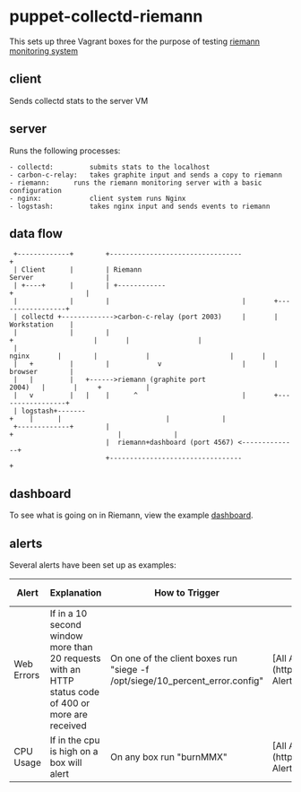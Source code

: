 puppet-collectd-riemann
=======================

This sets up three Vagrant boxes for the purpose of testing [riemann monitoring system](http://riemann.io)

client
------

Sends collectd stats to the server VM


server
------

Runs the following processes:

	- collectd: 		submits stats to the localhost
	- carbon-c-relay:	takes graphite input and sends a copy to riemann
	- riemann:		runs the riemann monitoring server with a basic configuration
	- nginx:	        client system runs Nginx	
	- logstash:	        takes nginx input and sends events to riemann	

data flow
---------
```
 +-------------+        +---------------------------------+                            
 | Client      |        | Riemann Server                  |                            
 | +----+      |        | +------------+                  |                            
 |             |        |                                 |       +-----------------+  
 | collectd +------------->carbon-c-relay (port 2003)     |       |  Workstation    |  
 |             |        |            +                    |       |                 |  
 | nginx       |        |            |                    |       |                 |  
 |   +         |        |            v                    |       |  browser        |  
 |   |         |   +------>riemann (graphite port 2004)   |       |     +           |  
 |   v         |   |    |      ^                          |       +-----------------+  
 | logstash+-------+    |      |                          |             |              
 +-------------+        |      +                          |             |              
                        |  riemann+dashboard (port 4567) <--------------+              
                        +---------------------------------+                            

```

dashboard
---------

To see what is going on in Riemann, view the example [dashboard](http://localhost:4567/).


alerts
------

Several alerts have been set up as examples:

| Alert     | Explanation  | How to Trigger  | How to view in Dashboard |
|-----------|--------------|-----------------|--------------------------|
|Web Errors | If in a 10 second window more than 20 requests with an HTTP status code of 400 or more are received | On one of the client boxes run "siege -f /opt/siege/10_percent_error.config"  | [All Alerts Dashboard](http://localhost:4567/#All Alerts) |
| CPU Usage | If in the cpu is high on a box will alert | On any box run "burnMMX"  | [All Alerts Dashboard](http://localhost:4567/#All Alerts) |
